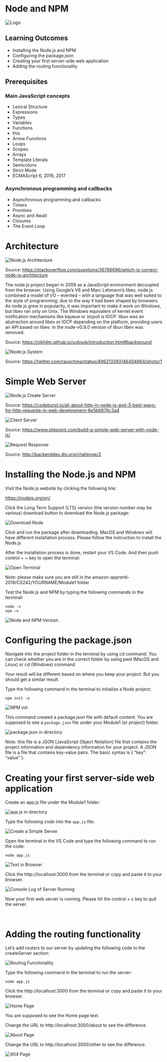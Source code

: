 # Node and NPM

![Logo](/01_Node_and_NPM/images/01_logo.png "Logo")

## Learning Outcomes

- Installing the Node.js and NPM
- Configuring the package.json
- Creating your first server-side web application
- Adding the routing functionality

## Prerequisites
### Main JavaScript concepts
- Lexical Structure
- Expressions
- Types
- Variables
- Functions
- this
- Arrow Functions
- Loops
- Scopes
- Arrays
- Template Literals
- Semicolons
- Strict Mode
- ECMAScript 6, 2016, 2017
### Asynchronous programming and callbacks
- Asynchronous programming and callbacks
- Timers
- Promises
- Async and Await
- Closures
- The Event Loop

# Architecture

![Node.js Architecture](/01_Node_and_NPM/images/00_nodejs_architecture.png "Node.js Architecture")

Source: https://stackoverflow.com/questions/36766696/which-is-correct-node-js-architecture

The node.js project began in 2009 as a JavaScript environment decoupled from the browser. Using Google’s V8 and Marc Lehmann’s libev, node.js combined a model of I/O – evented – with a language that was well suited to the style of programming; due to the way it had been shaped by browsers. As node.js grew in popularity, it was important to make it work on Windows, but libev ran only on Unix. The Windows equivalent of kernel event notification mechanisms like kqueue or (e)poll is IOCP. libuv was an abstraction around libev or IOCP depending on the platform, providing users an API based on libev. In the node-v0.9.0 version of libuv libev was removed.

Source: https://nikhilm.github.io/uvbook/introduction.html#background

![Node.js System](/01_Node_and_NPM/images/00_nodejs_system.jpg "Node.js System")

Source: https://twitter.com/rauschma/status/496213393146404864/photo/1

# Simple Web Server

![Node.js Create Server](/01_Node_and_NPM/images/00_nodejs_create_server.png "Node.js Create Server")

Source: https://codeburst.io/all-about-http-in-node-js-and-3-best-ways-for-http-requests-in-web-development-6e5b6876c3a4

![Client Server](/01_Node_and_NPM/images/00_client_server.png "Client Server")

Source: https://www.sitepoint.com/build-a-simple-web-server-with-node-js/

![Request Response](/01_Node_and_NPM/images/00_request_response.png "Request Response")

Source: http://backenddev.diy.org/challenge/2

# Installing the Node.js and NPM

Visit the Node.js website by clicking the following link:

https://nodejs.org/en/


Click the Long Term Support (LTS) version (the version number may be various) download button to download the Node.js package:

![Download Node](/01_Node_and_NPM/images/02_download_node.png "Download Node")

Click and run the package after downloading.
MacOS and Windows will have different installation process.
Please follow the instruction to install the Node.js

After the installation process is done, restart your VS Code.
And then push control + ~ key to open the terminal:

![Open Terminal](/01_Node_and_NPM/images/03_open_terminal.png "Open Terminal")

Note: please make sure you are still in the amazon-apprenti-2019/CS242/YOURNAME/Module1 folder

Test the Node.js and NPM by typing the following commands in the terminal:
```
node -v
npm –v
```

![Node and NPM Version](/01_Node_and_NPM/images/04_node_npm_version.png "Node and NPM Version")

# Configuring the package.json
Navigate into the project folder in the terminal by using cd command. You can check whether you are in the correct folder by using pwd (MacOS and Linux) or cd (Windows) command.

Your result will be different based on where you keep your project. But you should get a similar result.

Type the following command in the terminal to initialize a Node project:
```
npm init –y
```

![NPM init](/01_Node_and_NPM/images/05_npm_init.png "NPM init")

This command created a package.json file with default content. You are supposed to see a `package.json` file under your Module1 (or project) folder.

![package.json in directory](/01_Node_and_NPM/images/06_package_json_directory.png "package.json in directory")

Note: this file is a JSON (JavaScript Object Notation) file that contains the project information and dependency information for your project. A JSON file is a file that contains key-value pairs. The basic syntax is { “key”: “value” }.

# Creating your first server-side web application
Create an app.js file under the Module1 folder:

![app.js in directory](/01_Node_and_NPM/images/07_app_js_directory.png "app.js in directory")

Type the following code into the `app.js` file:

![Create a Simple Server](/01_Node_and_NPM/images/08_app_js_code.png "Create a Simple Server")

Open the terminal in the VS Code and type the following command to run the code:
```
node app.js
```

![Text in Browser](/01_Node_and_NPM/images/10_browser_text.png "Text in Browser")

Click the http://localhost:3000 from the terminal or copy and paste it to your browser.

![Console Log of Server Running](/01_Node_and_NPM/images/09_console_log.png "Console Log of Server Running")


Now your first web server is running. Please hit the control + c key to quit the server.

 
# Adding the routing functionality
Let’s add routers to our server by updating the following code to the createServer section:

![Routing Functionality](/01_Node_and_NPM/images/11_routing_functionality.png "Routing Functionality")

Type the following command in the terminal to run the server:
```
node app.js
```

Click the http://localhost:3000 from the terminal or copy and paste it to your browser.

![Home Page](/01_Node_and_NPM/images/12_home_page.png "Home Page")

You are supposed to see the Home page text.


Change the URL to http://localhost:3000/about to see the difference.

![About Page](/01_Node_and_NPM/images/13_about_page.png "About Page")

Change the URL to http://localhost:3000/other to see the difference.

![404 Page](/01_Node_and_NPM/images/14_404_page.png "404 Page")
